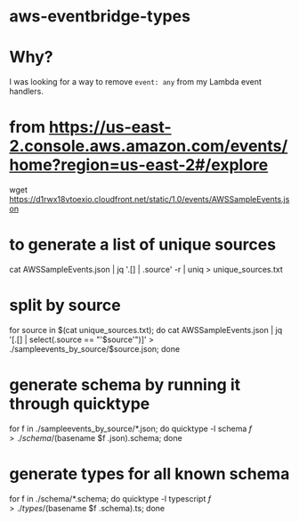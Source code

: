 # aws-eventbridge-types

# Why?
I was looking for a way to remove `event: any` from my Lambda event handlers.

# from https://us-east-2.console.aws.amazon.com/events/home?region=us-east-2#/explore

wget https://d1rwx18vtoexio.cloudfront.net/static/1.0/events/AWSSampleEvents.json

# to generate a list of unique sources
cat AWSSampleEvents.json | jq '.[] | .source' -r | uniq > unique_sources.txt

# split by source
for source in $(cat unique_sources.txt); do cat AWSSampleEvents.json | jq '[.[] | select(.source == "'$source'")]' > ./sampleevents_by_source/$source.json; done

# generate schema by running it through quicktype
for f in ./sampleevents_by_source/*.json; do quicktype -l schema $f > ./schema/$(basename $f .json).schema; done

# generate types for all known schema
for f in ./schema/*.schema; do quicktype -l typescript $f > ./types/$(basename $f .schema).ts; done
